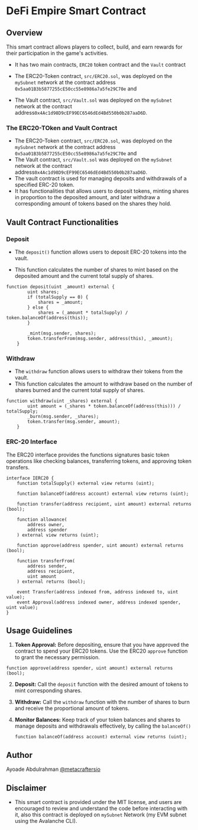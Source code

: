 # DeFi Empire Smart Contract

## Overview

This smart contract allows players to collect, build, and earn rewards for their participation in the game's activities.

- It has two main contracts, `ERC20` token contract and the `Vault` contract

- The ERC20-Token contract, `src/ERC20.sol`, was deployed on the `mySubnet` network at the contract address `0x5aa01B3b5877255cE50cc55e8986a7a5fe29C70e` and
- The Vault contract, `src/Vault.sol` was deployed on the `mySubnet` network at the contract address`0x4Ac1d98D9cEF99EC6546dEd4Bd550b0b287aaD6D`.


### The ERC20-TOken and Vault Contract

- The ERC20-Token contract, `src/ERC20.sol`, was deployed on the `mySubnet` network at the contract address `0x5aa01B3b5877255cE50cc55e8986a7a5fe29C70e` and
- The Vault contract, `src/Vault.sol` was deployed on the `mySubnet` network at the contract address`0x4Ac1d98D9cEF99EC6546dEd4Bd550b0b287aaD6D`.
- The vault contract is used for managing deposits and withdrawals of a specified ERC-20 token.
- It has functionalities that allows users to deposit tokens, minting shares in proportion to the deposited amount, and later withdraw a corresponding amount of tokens based on the shares they hold.

## Vault Contract Functionalities

### Deposit

- The `deposit()` function allows users to deposit ERC-20 tokens into the vault.

- This function calculates the number of shares to mint based on the deposited amount and the current total supply of shares.

```solidity
function deposit(uint _amount) external {
        uint shares;
        if (totalSupply == 0) {
            shares = _amount;
        } else {
            shares = (_amount * totalSupply) / token.balanceOf(address(this));
        }

        _mint(msg.sender, shares);
        token.transferFrom(msg.sender, address(this), _amount);
    }

```

### Withdraw

- The `withdraw` function allows users to withdraw their tokens from the vault.
- This function calculates the amount to withdraw based on the number of shares burned and the current total supply of shares.

```solidity
function withdraw(uint _shares) external {
        uint amount = (_shares * token.balanceOf(address(this))) / totalSupply;
        _burn(msg.sender, _shares);
        token.transfer(msg.sender, amount);
    }
```

### ERC-20 Interface

The ERC20 interface provides the functions signatures basic token operations like checking balances, transferring tokens, and approving token transfers.

```solidity
interface IERC20 {
    function totalSupply() external view returns (uint);

    function balanceOf(address account) external view returns (uint);

    function transfer(address recipient, uint amount) external returns (bool);

    function allowance(
        address owner,
        address spender
    ) external view returns (uint);

    function approve(address spender, uint amount) external returns (bool);

    function transferFrom(
        address sender,
        address recipient,
        uint amount
    ) external returns (bool);

    event Transfer(address indexed from, address indexed to, uint value);
    event Approval(address indexed owner, address indexed spender, uint value);
}
```

## Usage Guidelines

1. **Token Approval:**
   Before depositing, ensure that you have approved the contract to spend your ERC20 tokens. Use the ERC20 `approve` function to grant the necessary permission.

```solidity
function approve(address spender, uint amount) external returns (bool);
```

2. **Deposit:**
   Call the `deposit` function with the desired amount of tokens to mint corresponding shares.

3. **Withdraw:**
   Call the `withdraw` function with the number of shares to burn and receive the proportional amount of tokens.

4. **Monitor Balances:**
   Keep track of your token balances and shares to manage deposits and withdrawals effectively, by calling the `balanceOf()`

   ```solidity
   function balanceOf(address account) external view returns (uint);
   ```


## Author

Ayoade Abdulrahman
[@metacraftersio](https://twitter.com/Abulrahman)

## Disclaimer

- This smart contract is provided under the MIT license, and users are encouraged to review and understand the code before interacting with it, also this contract is deployed on `mySubnet` Network (my EVM subnet using the Avalanche CLI).
